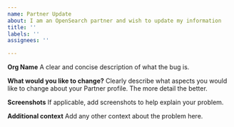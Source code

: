 ```yaml
---
name: Partner Update
about: I am an OpenSearch partner and wish to update my information
title: ''
labels: ''
assignees: ''

---
```


**Org Name**
A clear and concise description of what the bug is.

**What would you like to change?**
Clearly describe what aspects you would like to change about your Partner profile. 
The more detail the better. 


**Screenshots**
If applicable, add screenshots to help explain your problem.

**Additional context**
Add any other context about the problem here.
